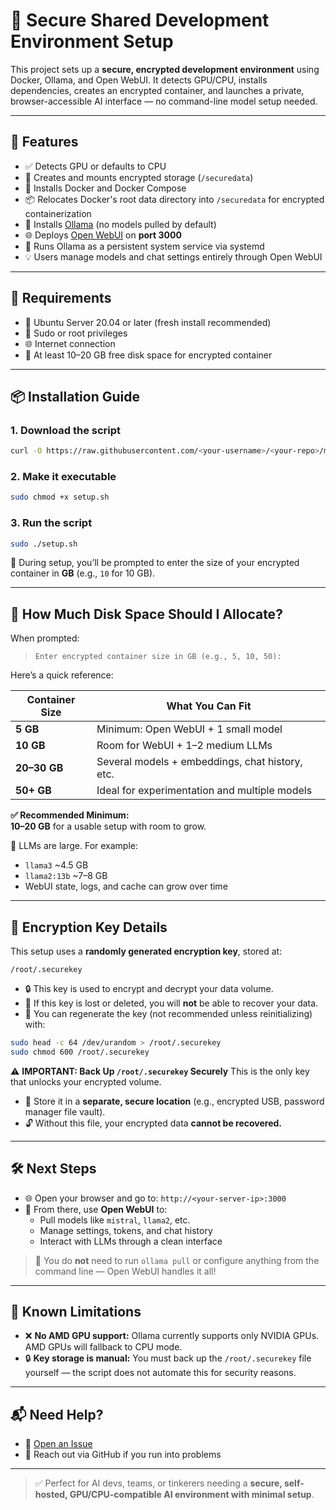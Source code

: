 # 🔐 Secure Shared Development Environment Setup

This project sets up a **secure, encrypted development environment** using Docker, Ollama, and Open WebUI. It detects GPU/CPU, installs dependencies, creates an encrypted container, and launches a private, browser-accessible AI interface — no command-line model setup needed.

---

## 🚀 Features

- ✅ Detects GPU or defaults to CPU
- 🔐 Creates and mounts encrypted storage (`/securedata`)
- 🐳 Installs Docker and Docker Compose
- 📦 Relocates Docker's root data directory into `/securedata` for encrypted containerization
- 🧠 Installs [Ollama](https://ollama.com) (no models pulled by default)
- 🌐 Deploys [Open WebUI](https://github.com/open-webui/open-webui) on **port 3000**
- 🔄 Runs Ollama as a persistent system service via systemd
- 💡 Users manage models and chat settings entirely through Open WebUI

---

## 🧰 Requirements

- 🐧 Ubuntu Server 20.04 or later (fresh install recommended)
- 🔑 Sudo or root privileges
- 🌐 Internet connection
- 💾 At least 10–20 GB free disk space for encrypted container

---

## 📦 Installation Guide

### 1. Download the script

```bash
curl -O https://raw.githubusercontent.com/<your-username>/<your-repo>/main/setup.sh
```

### 2. Make it executable

```bash
sudo chmod +x setup.sh
```

### 3. Run the script

```bash
sudo ./setup.sh
```

📝 During setup, you’ll be prompted to enter the size of your encrypted container in **GB** (e.g., `10` for 10 GB).

---

## 💾 How Much Disk Space Should I Allocate?

When prompted:

> `Enter encrypted container size in GB (e.g., 5, 10, 50):`

Here’s a quick reference:

| Container Size | What You Can Fit                                 |
|----------------|--------------------------------------------------|
| **5 GB**       | Minimum: Open WebUI + 1 small model              |
| **10 GB**      | Room for WebUI + 1–2 medium LLMs                 |
| **20–30 GB**   | Several models + embeddings, chat history, etc.  |
| **50+ GB**     | Ideal for experimentation and multiple models    |

**✅ Recommended Minimum:**  
**10–20 GB** for a usable setup with room to grow.

🧠 LLMs are large. For example:
- `llama3` ~4.5 GB
- `llama2:13b` ~7–8 GB
- WebUI state, logs, and cache can grow over time

---

## 🔐 Encryption Key Details

This setup uses a **randomly generated encryption key**, stored at:

```
/root/.securekey
```

- 🔒 This key is used to encrypt and decrypt your data volume.
- 🧠 If this key is lost or deleted, you will **not** be able to recover your data.
- 🔄 You can regenerate the key (not recommended unless reinitializing) with:

```bash
sudo head -c 64 /dev/urandom > /root/.securekey
sudo chmod 600 /root/.securekey
```

⚠️ **IMPORTANT: Back Up `/root/.securekey` Securely**
This is the only key that unlocks your encrypted volume.

- 📁 Store it in a **separate, secure location** (e.g., encrypted USB, password manager file vault).
- 🔓 Without this file, your encrypted data **cannot be recovered.**


---

## 🛠️ Next Steps

- 🌐 Open your browser and go to: `http://<your-server-ip>:3000`
- 🧠 From there, use **Open WebUI** to:
  - Pull models like `mistral`, `llama2`, etc.
  - Manage settings, tokens, and chat history
  - Interact with LLMs through a clean interface

> 🛑 You do **not** need to run `ollama pull` or configure anything from the command line — Open WebUI handles it all!

---

## 🚧 Known Limitations

- ❌ **No AMD GPU support:** Ollama currently supports only NVIDIA GPUs. AMD GPUs will fallback to CPU mode.
- 🔒 **Key storage is manual:** You must back up the `/root/.securekey` file yourself — the script does not automate this for security reasons.
---


## 📬 Need Help?

- 📂 [Open an Issue](https://github.com/<your-username>/<your-repo>/issues)
- 💬 Reach out via GitHub if you run into problems

---

> ✅ Perfect for AI devs, teams, or tinkerers needing a **secure, self-hosted, GPU/CPU-compatible AI environment with minimal setup**.
